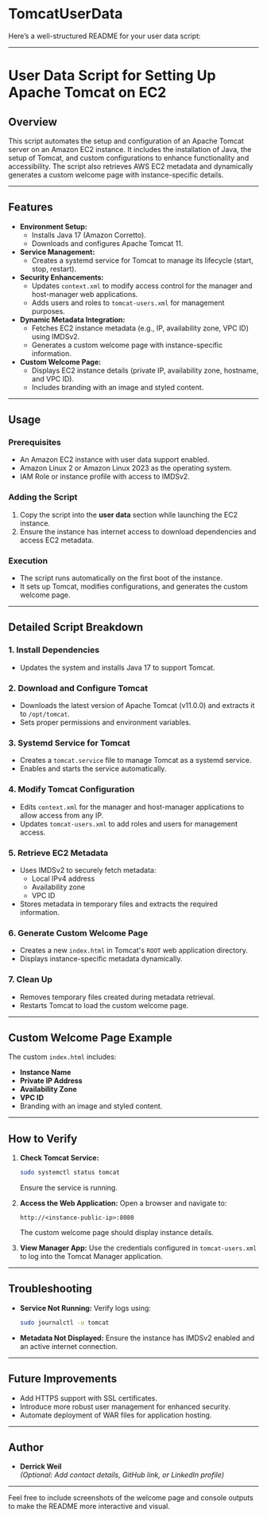 # TomcatUserData
Here’s a well-structured README for your user data script:

---

# **User Data Script for Setting Up Apache Tomcat on EC2**

## **Overview**
This script automates the setup and configuration of an Apache Tomcat server on an Amazon EC2 instance. It includes the installation of Java, the setup of Tomcat, and custom configurations to enhance functionality and accessibility. The script also retrieves AWS EC2 metadata and dynamically generates a custom welcome page with instance-specific details.

---

## **Features**
- **Environment Setup:**
  - Installs Java 17 (Amazon Corretto).
  - Downloads and configures Apache Tomcat 11.
- **Service Management:**
  - Creates a systemd service for Tomcat to manage its lifecycle (start, stop, restart).
- **Security Enhancements:**
  - Updates `context.xml` to modify access control for the manager and host-manager web applications.
  - Adds users and roles to `tomcat-users.xml` for management purposes.
- **Dynamic Metadata Integration:**
  - Fetches EC2 instance metadata (e.g., IP, availability zone, VPC ID) using IMDSv2.
  - Generates a custom welcome page with instance-specific information.
- **Custom Welcome Page:**
  - Displays EC2 instance details (private IP, availability zone, hostname, and VPC ID).
  - Includes branding with an image and styled content.

---

## **Usage**
### **Prerequisites**
- An Amazon EC2 instance with user data support enabled.
- Amazon Linux 2 or Amazon Linux 2023 as the operating system.
- IAM Role or instance profile with access to IMDSv2.

### **Adding the Script**
1. Copy the script into the **user data** section while launching the EC2 instance.
2. Ensure the instance has internet access to download dependencies and access EC2 metadata.

### **Execution**
- The script runs automatically on the first boot of the instance.
- It sets up Tomcat, modifies configurations, and generates the custom welcome page.

---

## **Detailed Script Breakdown**

### **1. Install Dependencies**
- Updates the system and installs Java 17 to support Tomcat.

### **2. Download and Configure Tomcat**
- Downloads the latest version of Apache Tomcat (v11.0.0) and extracts it to `/opt/tomcat`.
- Sets proper permissions and environment variables.

### **3. Systemd Service for Tomcat**
- Creates a `tomcat.service` file to manage Tomcat as a systemd service.
- Enables and starts the service automatically.

### **4. Modify Tomcat Configuration**
- Edits `context.xml` for the manager and host-manager applications to allow access from any IP.
- Updates `tomcat-users.xml` to add roles and users for management access.

### **5. Retrieve EC2 Metadata**
- Uses IMDSv2 to securely fetch metadata:
  - Local IPv4 address
  - Availability zone
  - VPC ID
- Stores metadata in temporary files and extracts the required information.

### **6. Generate Custom Welcome Page**
- Creates a new `index.html` in Tomcat's `ROOT` web application directory.
- Displays instance-specific metadata dynamically.

### **7. Clean Up**
- Removes temporary files created during metadata retrieval.
- Restarts Tomcat to load the custom welcome page.

---

## **Custom Welcome Page Example**
The custom `index.html` includes:
- **Instance Name**
- **Private IP Address**
- **Availability Zone**
- **VPC ID**
- Branding with an image and styled content.

---

## **How to Verify**
1. **Check Tomcat Service:**
   ```bash
   sudo systemctl status tomcat
   ```
   Ensure the service is running.

2. **Access the Web Application:**
   Open a browser and navigate to:
   ```
   http://<instance-public-ip>:8080
   ```
   The custom welcome page should display instance details.

3. **View Manager App:**
   Use the credentials configured in `tomcat-users.xml` to log into the Tomcat Manager application.

---

## **Troubleshooting**
- **Service Not Running:** Verify logs using:
  ```bash
  sudo journalctl -u tomcat
  ```
- **Metadata Not Displayed:** Ensure the instance has IMDSv2 enabled and an active internet connection.

---

## **Future Improvements**
- Add HTTPS support with SSL certificates.
- Introduce more robust user management for enhanced security.
- Automate deployment of WAR files for application hosting.

---

## **Author**
- **Derrick Weil**  
*(Optional: Add contact details, GitHub link, or LinkedIn profile)*

--- 

Feel free to include screenshots of the welcome page and console outputs to make the README more interactive and visual.
